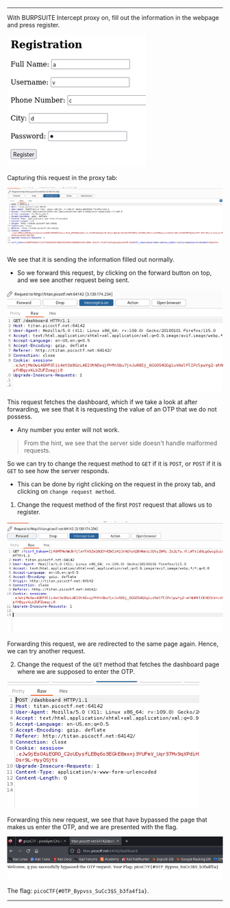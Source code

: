 
---

With BURPSUITE Intercept proxy on, fill out the information in the webpage and press register.

![](./screenshots/intro-1.png)

Capturing this request in the proxy tab:

![](./screenshots/intro-2.png)

We see that it is sending the information filled out normally.
- So we forward this request, by clicking on the forward button on top, and we see another request being sent.

![](./screenshots/intro-3.png)

This request fetches the dashboard, which if we take a look at after forwarding, we see that it is requesting the value of an OTP that we do not possess.
- Any number you enter will not work.

> From the hint, we see that the server side doesn't handle malformed requests.

So we can try to change the request method to `GET` if it is `POST`, or `POST` if it is `GET` to see how the server responds.
- This can be done by right clicking on the request in the proxy tab, and clicking on `change request method`.

1. Change the request method of the first `POST` request that allows us to register.

![](./screenshots/intro-4.png)

Forwarding this request, we are redirected to the same page again. Hence, we can try another request.

2. Change the request of the `GET` method that fetches the dashboard page where we are supposed to enter the OTP.

![](./screenshots/intro-5.png)

Forwarding this new request, we see that have bypassed the page that makes us enter the OTP, and we are presented with the flag.

![](./screenshots/intro-6.png)

The flag: `picoCTF{#0TP_Bypvss_SuCc3$S_b3fa4f1a}`.

---

